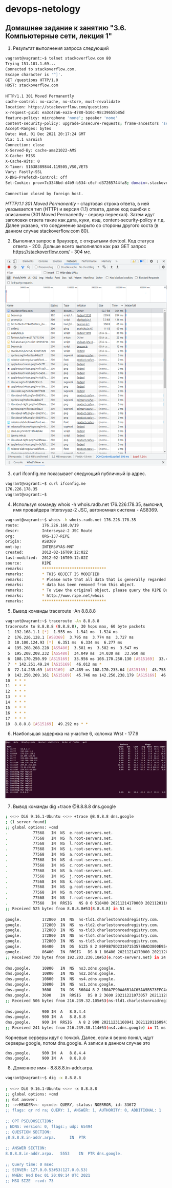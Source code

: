 # devops-netology

## Домашнее задание к занятию "3.6. Компьютерные сети, лекция 1"

1) Результат выполнения запроса следующий

```bash
vagrant@vagrant:~$ telnet stackoverflow.com 80
Trying 151.101.1.69...
Connected to stackoverflow.com.
Escape character is '^]'.
GET /questions HTTP/1.0
HOST: stackoverflow.com

HTTP/1.1 301 Moved Permanently
cache-control: no-cache, no-store, must-revalidate
location: https://stackoverflow.com/questions
x-request-guid: ea3c47a6-ea2a-4780-b10c-98c39655b85d
feature-policy: microphone 'none'; speaker 'none'
content-security-policy: upgrade-insecure-requests; frame-ancestors 'self' https://stackexchange.com
Accept-Ranges: bytes
Date: Wed, 01 Dec 2021 20:17:24 GMT
Via: 1.1 varnish
Connection: close
X-Served-By: cache-ams21022-AMS
X-Cache: MISS
X-Cache-Hits: 0
X-Timer: S1638389844.119505,VS0,VE75
Vary: Fastly-SSL
X-DNS-Prefetch-Control: off
Set-Cookie: prov=7c3346bd-d4b9-b534-c6cf-d37265744fa8; domain=.stackoverflow.com; expires=Fri, 01-Jan-2055 00:00:00 GMT; path=/; HttpOnly

Connection closed by foreign host.
```

*HTTP/1.1 301 Moved Permanently* - стартовая строка ответа, в ней указывается тип (HTTP) и версия (1.1) ответа, далее код ошибки с описанием (301 Moved Permanently - сервер переехал).
Затем идут заголовки ответа такие как дата, куки, кэш, content-security-policy и т.д. Далее указано, что соединение закрыто со стороны другого хоста (в данном случае stackoverflow.com 80).

2) Выполнил запрос в браузере, с открытыми devtool. Код статуса ответа - 200. Дольше всего выполнялся как раз GET запрос https://stackoverflow.com/ - 304 мс.

![devtools](img/devtools.png)

3) curl ifconfig.me показывает следующий публичный ip адрес.

```bash
vagrant@vagrant:~$ curl ifconfig.me
176.226.178.35
vagrant@vagrant:~$ 
```

4) Используя команду whois -h whois.radb.net 176.226.178.35, выяснил, имя провайдера Intersvyaz-2 JSC, автономная система - AS8369.

```bash
vagrant@vagrant:~$ whois -h whois.radb.net 176.226.178.35
route:          176.226.160.0/19
descr:          Intersvyaz-2 JSC Route
org:            ORG-IJ7-RIPE
origin:         AS8369
mnt-by:         INTERSVYAS-MNT
created:        2012-02-16T09:12:02Z
last-modified:  2012-02-16T09:12:02Z
source:         RIPE
remarks:        ****************************
remarks:        * THIS OBJECT IS MODIFIED
remarks:        * Please note that all data that is generally regarded as personal
remarks:        * data has been removed from this object.
remarks:        * To view the original object, please query the RIPE Database at:
remarks:        * http://www.ripe.net/whois
remarks:        ****************************
```

5) Вывод команды traceroute -An 8.8.8.8

```bash
vagrant@vagrant:~$ traceroute -An 8.8.8.8
traceroute to 8.8.8.8 (8.8.8.8), 30 hops max, 60 byte packets
 1  192.168.1.1 [*]  1.555 ms  1.541 ms  1.524 ms
 2  176.226.128.1 [AS8369]  3.795 ms  3.774 ms  3.727 ms
 3  10.100.124.93 [*]  6.351 ms  6.334 ms  6.277 ms
 4  195.208.208.228 [AS5480]  3.581 ms  3.582 ms  3.547 ms
 5  195.208.208.232 [AS5480]  34.049 ms  34.030 ms  33.950 ms
 6  108.170.250.99 [AS15169]  33.956 ms 108.170.250.130 [AS15169]  33.411 ms 108.170.250.83 [AS15169]  30.952 ms
 7  * 142.251.49.24 [AS15169]  46.012 ms *
 8  72.14.235.69 [AS15169]  47.489 ms 108.170.235.64 [AS15169]  45.758 ms 108.170.232.251 [AS15169]  48.356 ms
 9  142.250.209.161 [AS15169]  45.746 ms 142.250.238.179 [AS15169]  46.380 ms 216.239.63.129 [AS15169]  48.186 ms
10  * * *
11  * * *
12  * * *
13  * * *
14  * * *
15  * * *
16  * * *
17  * * *
18  8.8.8.8 [AS15169]  49.292 ms * *
```

6) Наибольшая задержка на участке 6, колонка Wrst - 177.9

![mtr](img/mtr.png)

7) Вывод команды dig +trace @8.8.8.8 dns.google

```bash
; <<>> DiG 9.16.1-Ubuntu <<>> +trace @8.8.8.8 dns.google
; (1 server found)
;; global options: +cmd
.			77568	IN	NS	e.root-servers.net.
.			77568	IN	NS	h.root-servers.net.
.			77568	IN	NS	l.root-servers.net.
.			77568	IN	NS	i.root-servers.net.
.			77568	IN	NS	a.root-servers.net.
.			77568	IN	NS	d.root-servers.net.
.			77568	IN	NS	c.root-servers.net.
.			77568	IN	NS	b.root-servers.net.
.			77568	IN	NS	j.root-servers.net.
.			77568	IN	NS	k.root-servers.net.
.			77568	IN	NS	g.root-servers.net.
.			77568	IN	NS	m.root-servers.net.
.			77568	IN	NS	f.root-servers.net.
.			77568	IN	RRSIG	NS 8 0 518400 20211214170000 20211201160000 14748 . PEO/paqCqPUGVZ2q0uVUo5g7A/1s+Nvmfa+ZozUW5JD/PxVx3faYqD8h kM/2QsQX4MYoS1UHWtXUtPLXcoHJmtN1fe9P0Xy6wAh4nCUiwo8pwycv iTE7AakD14YTZFESM81UWNC8bdSFF3T40st9m1lmWPWDIFDoMkZR+Cd4 8en3/nyigpoeFlFa5i4T3whQNmwpYuQVQfR+EHNC535bUpr16F5xyNko CLWZRuI7pIA4dv6B5wLUOD0FS/DWGLXJYQOSS9q+rMaxfBYCEvzmf1eG 9kL8q58O1B0rEms2XhbDMuL2sqcaDZXby0hOlqdJzvKCQRP0DzLLzjUK 0MVMFg==
;; Received 525 bytes from 8.8.8.8#53(8.8.8.8) in 51 ms

google.			172800	IN	NS	ns-tld1.charlestonroadregistry.com.
google.			172800	IN	NS	ns-tld2.charlestonroadregistry.com.
google.			172800	IN	NS	ns-tld3.charlestonroadregistry.com.
google.			172800	IN	NS	ns-tld4.charlestonroadregistry.com.
google.			172800	IN	NS	ns-tld5.charlestonroadregistry.com.
google.			86400	IN	DS	6125 8 2 80F8B78D23107153578BAD3800E9543500474E5C30C29698B40A3DB2 3ED9DA9F
google.			86400	IN	RRSIG	DS 8 1 86400 20211214170000 20211201160000 14748 . RO+hi4FQZxyeR4k3nAQtq3vqnh4bvMU3VRpBJoyh6OYsZYsCCzj3Rqr/ qkyXrcVBKX8QfWH3pTZQPE3WWUK8JBIR601EWoJDMK68jiq52bq0s80F 7MujOdNMFJFfDEImLSwkHLWL9+YCHidBhDeQ23trC7nEpxjsEcSLSinS FRJtjTKnCGGvukWMxZ+Yn4HDZ7z/iu7PKhHEGis6roOHdVl9Rt4TUMxl JFMjKPCTcjJkB9fEcS1/seNq2vikS73hITSET/iygD1bcBzWrO4/0LQD Hnwh3YjhJ1cEUndV2AU6Xa9ZqbnpWHDXWHQQVhhmMSKqkKo0QZPHg4y+ YZk+kg==
;; Received 730 bytes from 192.203.230.10#53(e.root-servers.net) in 24 ms

dns.google.		10800	IN	NS	ns3.zdns.google.
dns.google.		10800	IN	NS	ns2.zdns.google.
dns.google.		10800	IN	NS	ns4.zdns.google.
dns.google.		10800	IN	NS	ns1.zdns.google.
dns.google.		3600	IN	DS	56044 8 2 1B0A7E90AA6B1AC65AA5B573EFC44ABF6CB2559444251B997103D2E4 0C351B08
dns.google.		3600	IN	RRSIG	DS 8 2 3600 20211221073057 20211129073057 8830 google. 3gzis3UAc1P3Gapan3nCPNxIXXcTirligYTysMIAJxXY4QXDlAtjsx28 RQ1XoNWkkWCGRAMZBR3YYoWJD3gDCJeDtxAdPTMlb7rx3F1pw2oUtcdQ Yor4PjISZ8Z7uK7VhWSx7cR5IqpmGvN2CeXpjv2XJdH2J89jjudCgWzU 5g0=
;; Received 506 bytes from 216.239.32.105#53(ns-tld1.charlestonroadregistry.com) in 79 ms

dns.google.		900	IN	A	8.8.4.4
dns.google.		900	IN	A	8.8.8.8
dns.google.		900	IN	RRSIG	A 8 2 900 20211231160941 20211201160941 1773 dns.google. HYV/3wSxb3Ki76gAR/u2IWKqM4drGbWyMvGArZMhbe6A4qLeV8q/APMS Cats/+flbjJ4XGaM6eMvJ/nDVsEWkFE+4/EMwIUgBzPf5ppPtBoS3/mk 8GNZ1RL7Gp6vgY7ignhS4EtKGaSHh0VZ0dzcv+ijEAgeXaMICiPhA0tT 2SA=
;; Received 241 bytes from 216.239.38.114#53(ns4.zdns.google) in 71 ms

```

Корневые серверы идут с точкой. Далее, если я верно понял, идут серверы google, потом dns.google. А записи в данном случае это 

```text
dns.google.		900	IN	A	8.8.4.4
dns.google.		900	IN	A	8.8.8.8
```

8) Доменное имя - 8.8.8.8.in-addr.arpa.

```bash
vagrant@vagrant:~$ dig -x 8.8.8.8

; <<>> DiG 9.16.1-Ubuntu <<>> -x 8.8.8.8
;; global options: +cmd
;; Got answer:
;; ->>HEADER<<- opcode: QUERY, status: NOERROR, id: 33672
;; flags: qr rd ra; QUERY: 1, ANSWER: 1, AUTHORITY: 0, ADDITIONAL: 1

;; OPT PSEUDOSECTION:
; EDNS: version: 0, flags:; udp: 65494
;; QUESTION SECTION:
;8.8.8.8.in-addr.arpa.		IN	PTR

;; ANSWER SECTION:
8.8.8.8.in-addr.arpa.	5553	IN	PTR	dns.google.

;; Query time: 0 msec
;; SERVER: 127.0.0.53#53(127.0.0.53)
;; WHEN: Wed Dec 01 20:09:14 UTC 2021
;; MSG SIZE  rcvd: 73

```
